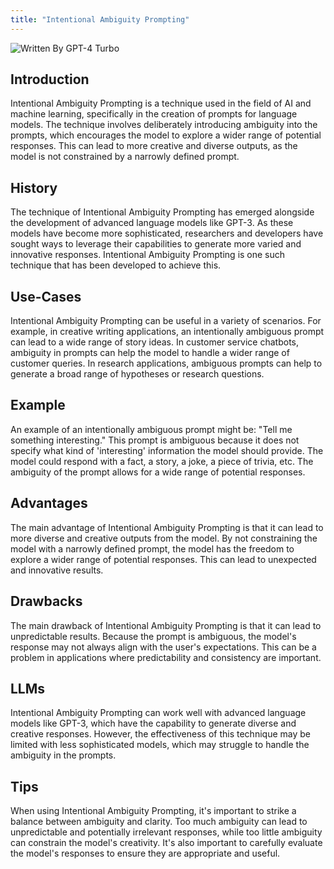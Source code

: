 ```yaml
---
title: "Intentional Ambiguity Prompting"
---
```


![Written By GPT-4 Turbo](https://img.shields.io/badge/Written%20By-GPT--4%20Turbo-5A5A5A?style=for-the-badge&logo=openai&logoColor=white)

## Introduction

Intentional Ambiguity Prompting is a technique used in the field of AI and machine learning, specifically in the creation of prompts for language models. The technique involves deliberately introducing ambiguity into the prompts, which encourages the model to explore a wider range of potential responses. This can lead to more creative and diverse outputs, as the model is not constrained by a narrowly defined prompt.

## History

The technique of Intentional Ambiguity Prompting has emerged alongside the development of advanced language models like GPT-3. As these models have become more sophisticated, researchers and developers have sought ways to leverage their capabilities to generate more varied and innovative responses. Intentional Ambiguity Prompting is one such technique that has been developed to achieve this.

## Use-Cases

Intentional Ambiguity Prompting can be useful in a variety of scenarios. For example, in creative writing applications, an intentionally ambiguous prompt can lead to a wide range of story ideas. In customer service chatbots, ambiguity in prompts can help the model to handle a wider range of customer queries. In research applications, ambiguous prompts can help to generate a broad range of hypotheses or research questions.

## Example

An example of an intentionally ambiguous prompt might be: "Tell me something interesting." This prompt is ambiguous because it does not specify what kind of 'interesting' information the model should provide. The model could respond with a fact, a story, a joke, a piece of trivia, etc. The ambiguity of the prompt allows for a wide range of potential responses.

## Advantages

The main advantage of Intentional Ambiguity Prompting is that it can lead to more diverse and creative outputs from the model. By not constraining the model with a narrowly defined prompt, the model has the freedom to explore a wider range of potential responses. This can lead to unexpected and innovative results.

## Drawbacks

The main drawback of Intentional Ambiguity Prompting is that it can lead to unpredictable results. Because the prompt is ambiguous, the model's response may not always align with the user's expectations. This can be a problem in applications where predictability and consistency are important.

## LLMs

Intentional Ambiguity Prompting can work well with advanced language models like GPT-3, which have the capability to generate diverse and creative responses. However, the effectiveness of this technique may be limited with less sophisticated models, which may struggle to handle the ambiguity in the prompts.

## Tips

When using Intentional Ambiguity Prompting, it's important to strike a balance between ambiguity and clarity. Too much ambiguity can lead to unpredictable and potentially irrelevant responses, while too little ambiguity can constrain the model's creativity. It's also important to carefully evaluate the model's responses to ensure they are appropriate and useful.